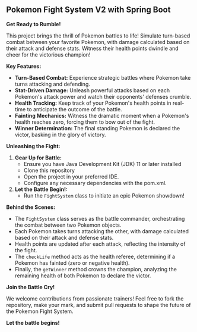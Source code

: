 ## Pokemon Fight System V2 with Spring Boot

**Get Ready to Rumble!**

This project brings the thrill of Pokemon battles to life! Simulate turn-based combat between your favorite Pokemon, with damage calculated based on their attack and defense stats. Witness their health points dwindle and cheer for the victorious champion!

**Key Features:**

- **Turn-Based Combat:** Experience strategic battles where Pokemon take turns attacking and defending.
- **Stat-Driven Damage:** Unleash powerful attacks based on each Pokemon's attack power and watch their opponents' defenses crumble.
- **Health Tracking:** Keep track of your Pokemon's health points in real-time to anticipate the outcome of the battle.
- **Fainting Mechanics:** Witness the dramatic moment when a Pokemon's health reaches zero, forcing them to bow out of the fight.
- **Winner Determination:** The final standing Pokemon is declared the victor, basking in the glory of victory.

**Unleashing the Fight:**

1. **Gear Up for Battle:**
    - Ensure you have Java Development Kit (JDK) 11 or later installed
    - Clone this repository
    - Open the project in your preferred IDE.
    - Configure any necessary dependencies with the pom.xml.
3. **Let the Battle Begin!:**
    - Run the `FightSystem` class to initiate an epic Pokemon showdown!

**Behind the Scenes:**

- The `FightSystem` class serves as the battle commander, orchestrating the combat between two Pokemon objects.
- Each Pokemon takes turns attacking the other, with damage calculated based on their attack and defense stats.
- Health points are updated after each attack, reflecting the intensity of the fight.
- The `checkLife` method acts as the health referee, determining if a Pokemon has fainted (zero or negative health).
- Finally, the `getWinner` method crowns the champion, analyzing the remaining health of both Pokemon to declare the victor.

**Join the Battle Cry!**

We welcome contributions from passionate trainers! Feel free to fork the repository, make your mark, and submit pull requests to shape the future of the Pokemon Fight System.

**Let the battle begins!**

